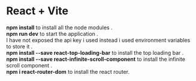 # React + Vite
**npm install**  to install all the node modules . <br />
**npm run dev** to start the application .<br /> I have not exposed the api key i used instead  i used environment  variables to store it  . <br /> 
**npm install --save react-top-loading-bar** to install the top loading bar . <br />
**npm install --save react-infinite-scroll-component** to install the infinite scroll component . <br />
**npm i react-router-dom** to install the react router.
 
